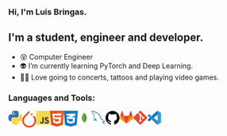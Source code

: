 ### Hi, I'm Luis Bringas.

## I'm a student, engineer and developer.
- 😵 Computer Engineer 
- 👽  I’m currently learning PyTorch and Deep Learning.
- 🤟🏿  Love going to concerts, tattoos and playing video games.

### Languages and Tools:
<img align="left" alt="Python" width="28px" src="Skills/Python.svg" />
<img align="left" alt="PyTorch" width="28px" src="Skills/PyTorch.svg"/>
<img align="left" alt="JavaScript" width="28px" src="Skills/JavaScript.svg" />
<img align="left" alt="HTML5" width="28px" src="Skills/HTML.svg"/>
<img align="left" alt="CSS3" width="28px" src="Skills/CSS.svg"/>
<img align="left" alt="MongoDB" width="28px" src="Skills/MongoDB.svg" />
<img align="left" alt="MySQL" width="28px" src="Skills/MySQL.svg" />
<img align="left" alt="GitHub" width="28px" src="Skills/Github.png" />
<img align="left" alt="GitLab" width="28px" src="Skills/Gitlab.svg" />
<img align="left" alt="Git" width="28px" src="Skills/Git.svg" />
<img align="left" alt="Visual Studio Code" width="28px" src="Skills/VisualStudioCode.svg"/>
